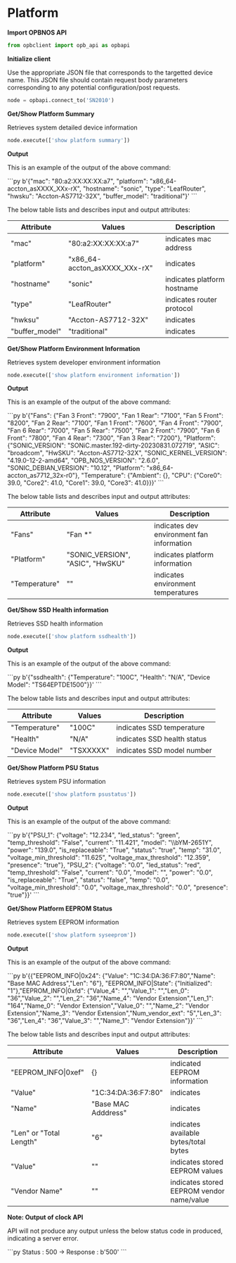 # Platform

<strong>Import OPBNOS API</strong>

```py
from opbclient import opb_api as opbapi
```

<strong>Initialize client</strong>
<p>Use the appropriate JSON file that corresponds to the targetted device name. This JSON file should contain request body parameters corresponding to any potential configuration/post requests.</p>

```py
node = opbapi.connect_to('SN2010')
```

<strong>Get/Show Platform Summary</strong>
<p> Retrieves system detailed device information </p>

```py
node.execute(['show platform summary'])
```
<strong>Output</strong>
<p> This is an example of the output of the above command:</p>
```py
b'{"mac": "80:a2:XX:XX:XX:a7", "platform": "x86_64-accton_asXXXX_XXx-rX", "hostname": "sonic", "type": "LeafRouter", "hwsku": "Accton-AS7712-32X", "buffer_model": "traditional"}'
```

<p> The below table lists and describes input and output attributes:</p>
<table>
 <tbody>
  <thead>
    <tr>
      <th>Attribute</th>
      <th>Values</th>
      <th>Description</th>
    </tr>
  </thead>
  <tbody>
    <tr>
      <td>"mac"</td>
      <td>"80:a2:XX:XX:XX:a7"</td>
      <td>indicates mac address</td>
    </tr>
    <tr>
      <td>"platform"</td>
      <td>"x86_64-accton_asXXXX_XXx-rX"</td>
      <td>indicates</td>
    </tr>
    <tr>
      <td>"hostname"</td>
      <td>"sonic"</td>
      <td>indicates platform hostname</td>
    </tr>
    <tr>
      <td>"type"</td>
      <td>"LeafRouter"</td>
      <td>indicates router protocol</td>
    </tr>
    <tr>
      <td>"hwksu"</td>
      <td>"Accton-AS7712-32X"</td>
      <td>indicates</td>
    </tr>
    <tr>
      <td>"buffer_model"</td>
      <td>"traditional"</td>
      <td>indicates</td>
    </tr>
  </tbody>
</table>

<strong>Get/Show Platform Environment Information</strong>
<p> Retrieves system developer environment information</p>

```py
node.execute(['show platform environment information'])
```
<strong>Output</strong>
<p> This is an example of the output of the above command:</p>
```py
b'{"Fans": {"Fan 3 Front": "7900", "Fan 1 Rear": "7100", "Fan 5 Front": "8200", "Fan 2 Rear": "7100", "Fan 1 Front": "7600", "Fan 4 Front": "7900", "Fan 6 Rear": "7000", "Fan 5 Rear": "7500", "Fan 2 Front": "7900", "Fan 6 Front": "7800", "Fan 4 Rear": "7300", "Fan 3 Rear": "7200"}, "Platform": {"SONIC_VERSION": "SONiC.master.192-dirty-20230831.072719", "ASIC": "broadcom", "HwSKU": "Accton-AS7712-32X", "SONIC_KERNEL_VERSION": "4.19.0-12-2-amd64", "OPB_NOS_VERSION": "2.6.0", "SONIC_DEBIAN_VERSION": "10.12", "Platform": "x86_64-accton_as7712_32x-r0"}, "Temperature": {"Ambient": {}, "CPU": {"Core0": 39.0, "Core2": 41.0, "Core1": 39.0, "Core3": 41.0}}}'
```

<p> The below table lists and describes input and output attributes:</p>
<table>
 <tbody>
  <thead>
    <tr>
      <th>Attribute</th>
      <th>Values</th>
      <th>Description</th>
    </tr>
  </thead>
  <tbody>
    <tr>
      <td>"Fans"</td>
      <td>"Fan *"</td>
      <td>indicates dev environment fan information</td>
    </tr>
    <tr>
      <td>"Platform"</td>
      <td>"SONIC_VERSION", "ASIC", "HwSKU"</td>
      <td>indicates platform information</td>
    </tr>
    <tr>
      <td>"Temperature"</td>
      <td>""</td>
      <td>indicates environment temperatures</td>
    </tr>
  </tbody>
</table>

<strong>Get/Show SSD Health information</strong>
<p> Retrieves SSD health information</p>

```py
node.execute(['show platform ssdhealth'])
```
<strong>Output</strong>
<p> This is an example of the output of the above command:</p>
```py
b'{"ssdhealth": {"Temperature": "100C", "Health": "N/A", "Device Model": "TS64EPTDE1500"}}'
```

<p> The below table lists and describes input and output attributes:</p>
<table>
 <tbody>
  <thead>
    <tr>
      <th>Attribute</th>
      <th>Values</th>
      <th>Description</th>
    </tr>
  </thead>
  <tbody>
    <tr>
      <td>"Temperature"</td>
      <td>"100C"</td>
      <td>indicates SSD temperature</td>
    </tr>
    <tr>
      <td>"Health"</td>
      <td>"N/A"</td>
      <td>indicates SSD health status</td>
    </tr>
    <tr>
      <td>"Device Model"</td>
      <td>"TSXXXXX"</td>
      <td>indicates SSD model number</td>
    </tr>
  </tbody>
</table>

<strong>Get/Show Platform PSU Status</strong>
<p> Retrieves system PSU information</p>

```py
node.execute(['show platform psustatus'])
```
<strong>Output</strong>
<p> This is an example of the output of the above command:</p>
```py
b'{"PSU_1": {"voltage": "12.234", "led_status": "green", "temp_threshold": "False", "current": "11.421", "model": "\\bYM-2651Y", "power": "139.0", "is_replaceable": "True", "status": "true", "temp": "31.0", "voltage_min_threshold": "11.625", "voltage_max_threshold": "12.359", "presence": "true"}, "PSU_2": {"voltage": "0.0", "led_status": "red", "temp_threshold": "False", "current": "0.0", "model": "", "power": "0.0", "is_replaceable": "True", "status": "false", "temp": "0.0", "voltage_min_threshold": "0.0", "voltage_max_threshold": "0.0", "presence": "true"}}'
```

<strong>Get/Show Platform EEPROM Status</strong>
<p> Retrieves system EEPROM information</p>

```py
node.execute(['show platform syseeprom'])
```
<strong>Output</strong>
<p> This is an example of the output of the above command:</p>
```py
b'{{"EEPROM_INFO|0x24": {"Value": "1C:34:DA:36:F7:80","Name": "Base MAC Address","Len": "6"},
"EEPROM_INFO|State": {"Initialized": "1"},"EEPROM_INFO|0xfd": {"Value_4": "","Value_1": "","Len_0": "36","Value_2": "","Len_2": "36","Name_4": "Vendor Extension","Len_1": "164","Name_0": "Vendor Extension","Value_0": "","Name_2": "Vendor Extension","Name_3": "Vendor Extension","Num_vendor_ext": "5","Len_3": "36","Len_4": "36","Value_3": "","Name_1": "Vendor Extension"}}'
```

<p> The below table lists and describes input and output attributes:</p>
<table>
 <tbody>
  <thead>
    <tr>
      <th>Attribute</th>
      <th>Values</th>
      <th>Description</th>
    </tr>
  </thead>
  <tbody>
    <tr>
      <td>"EEPROM_INFO|0xef"</td>
      <td>{}</td>
      <td>indicated EEPROM information</td>
    </tr>
    <tr>
      <td>"Value"</td>
      <td>"1C:34:DA:36:F7:80"</td>
      <td>indicates </td>
    </tr>
    <tr>
      <td>"Name"</td>
      <td>"Base MAC Adddress"</td>
      <td>indicates </td>
    </tr>
    <tr>
      <td>"Len" or "Total Length"</td>
      <td>"6"</td>
      <td>indicates available bytes/total bytes</td>
    </tr>
    <tr>  
      <td>"Value"</td>
      <td>""</td>
      <td>indicates stored EEPROM values</td>
    </tr>
    <tr>
      <td>"Vendor Name"</td>
      <td>""</td>
      <td>indicates stored EEPROM vendor name/value</td>
    </tr>
  </tbody>
</table>

<strong>Note: Output of clock API</strong>
<p> API will not produce any output unless the below status code in produced, indicating a server error.</p>
```py
Status : 500 -> Response : b'500'
```
